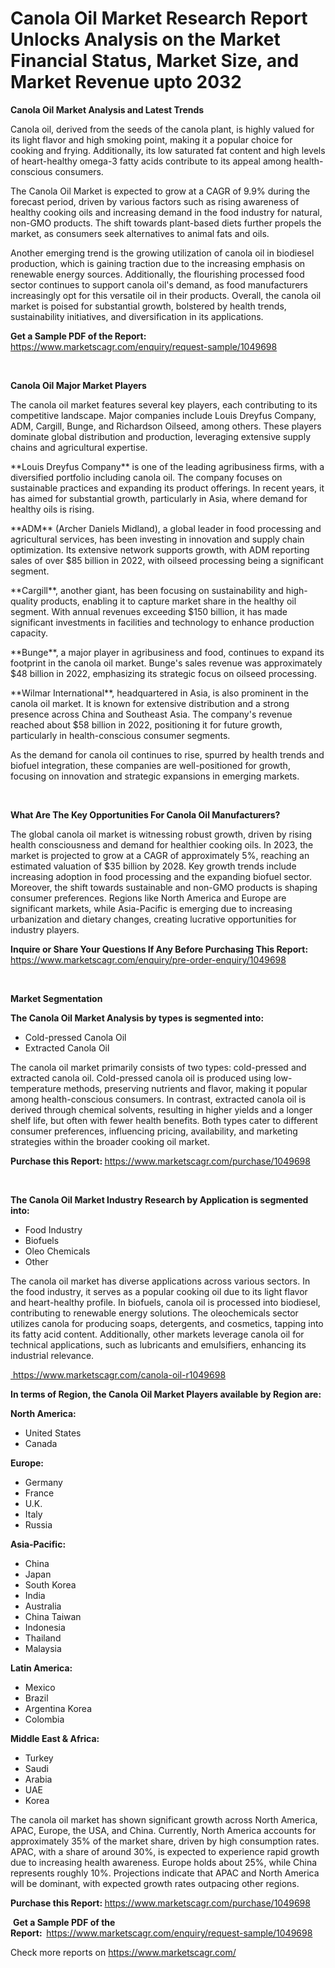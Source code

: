 <p><h1>Canola Oil Market Research Report Unlocks Analysis on the Market Financial Status, Market Size, and Market Revenue upto 2032</h1></p><p><strong>Canola Oil Market Analysis and Latest Trends</strong></p>
<p><p>Canola oil, derived from the seeds of the canola plant, is highly valued for its light flavor and high smoking point, making it a popular choice for cooking and frying. Additionally, its low saturated fat content and high levels of heart-healthy omega-3 fatty acids contribute to its appeal among health-conscious consumers.</p><p>The Canola Oil Market is expected to grow at a CAGR of 9.9% during the forecast period, driven by various factors such as rising awareness of healthy cooking oils and increasing demand in the food industry for natural, non-GMO products. The shift towards plant-based diets further propels the market, as consumers seek alternatives to animal fats and oils. </p><p>Another emerging trend is the growing utilization of canola oil in biodiesel production, which is gaining traction due to the increasing emphasis on renewable energy sources. Additionally, the flourishing processed food sector continues to support canola oil's demand, as food manufacturers increasingly opt for this versatile oil in their products. Overall, the canola oil market is poised for substantial growth, bolstered by health trends, sustainability initiatives, and diversification in its applications.</p></p>
<p><strong>Get a Sample PDF of the Report:&nbsp;</strong> <a href="https://www.marketscagr.com/enquiry/request-sample/1049698?utm_campaign=3456&utm_medium=2&utm_source=Github&utm_content=ia&utm_term=07042025&utm_id=canola-oil">https://www.marketscagr.com/enquiry/request-sample/1049698</a></p>
<p>&nbsp;</p>
<p><strong>Canola Oil Major Market Players</strong></p>
<p><p>The canola oil market features several key players, each contributing to its competitive landscape. Major companies include Louis Dreyfus Company, ADM, Cargill, Bunge, and Richardson Oilseed, among others. These players dominate global distribution and production, leveraging extensive supply chains and agricultural expertise.</p><p>**Louis Dreyfus Company** is one of the leading agribusiness firms, with a diversified portfolio including canola oil. The company focuses on sustainable practices and expanding its product offerings. In recent years, it has aimed for substantial growth, particularly in Asia, where demand for healthy oils is rising.</p><p>**ADM** (Archer Daniels Midland), a global leader in food processing and agricultural services, has been investing in innovation and supply chain optimization. Its extensive network supports growth, with ADM reporting sales of over $85 billion in 2022, with oilseed processing being a significant segment.</p><p>**Cargill**, another giant, has been focusing on sustainability and high-quality products, enabling it to capture market share in the healthy oil segment. With annual revenues exceeding $150 billion, it has made significant investments in facilities and technology to enhance production capacity.</p><p>**Bunge**, a major player in agribusiness and food, continues to expand its footprint in the canola oil market. Bunge's sales revenue was approximately $48 billion in 2022, emphasizing its strategic focus on oilseed processing.</p><p>**Wilmar International**, headquartered in Asia, is also prominent in the canola oil market. It is known for extensive distribution and a strong presence across China and Southeast Asia. The company's revenue reached about $58 billion in 2022, positioning it for future growth, particularly in health-conscious consumer segments.</p><p>As the demand for canola oil continues to rise, spurred by health trends and biofuel integration, these companies are well-positioned for growth, focusing on innovation and strategic expansions in emerging markets.</p></p>
<p>&nbsp;</p>
<p><strong>What Are The Key Opportunities For Canola Oil Manufacturers?</strong></p>
<p><p>The global canola oil market is witnessing robust growth, driven by rising health consciousness and demand for healthier cooking oils. In 2023, the market is projected to grow at a CAGR of approximately 5%, reaching an estimated valuation of $35 billion by 2028. Key growth trends include increasing adoption in food processing and the expanding biofuel sector. Moreover, the shift towards sustainable and non-GMO products is shaping consumer preferences. Regions like North America and Europe are significant markets, while Asia-Pacific is emerging due to increasing urbanization and dietary changes, creating lucrative opportunities for industry players.</p></p>
<p><strong>Inquire or Share Your Questions If Any Before Purchasing This Report:</strong> <a href="https://www.marketscagr.com/enquiry/pre-order-enquiry/1049698?utm_campaign=3456&utm_medium=2&utm_source=Github&utm_content=ia&utm_term=07042025&utm_id=canola-oil">https://www.marketscagr.com/enquiry/pre-order-enquiry/1049698</a></p>
<p>&nbsp;</p>
<p><strong>Market Segmentation</strong></p>
<p><strong>The Canola Oil Market Analysis by types is segmented into:</strong></p>
<p><ul><li>Cold-pressed Canola Oil</li><li>Extracted Canola Oil</li></ul></p>
<p><p>The canola oil market primarily consists of two types: cold-pressed and extracted canola oil. Cold-pressed canola oil is produced using low-temperature methods, preserving nutrients and flavor, making it popular among health-conscious consumers. In contrast, extracted canola oil is derived through chemical solvents, resulting in higher yields and a longer shelf life, but often with fewer health benefits. Both types cater to different consumer preferences, influencing pricing, availability, and marketing strategies within the broader cooking oil market.</p></p>
<p><strong>Purchase this Report:&nbsp;</strong><a href="https://www.marketscagr.com/purchase/1049698?utm_campaign=3456&utm_medium=2&utm_source=Github&utm_content=ia&utm_term=07042025&utm_id=canola-oil">https://www.marketscagr.com/purchase/1049698</a></p>
<p>&nbsp;</p>
<p><strong>The Canola Oil Market Industry Research by Application is segmented into:</strong></p>
<p><ul><li>Food Industry</li><li>Biofuels</li><li>Oleo Chemicals</li><li>Other</li></ul></p>
<p><p>The canola oil market has diverse applications across various sectors. In the food industry, it serves as a popular cooking oil due to its light flavor and heart-healthy profile. In biofuels, canola oil is processed into biodiesel, contributing to renewable energy solutions. The oleochemicals sector utilizes canola for producing soaps, detergents, and cosmetics, tapping into its fatty acid content. Additionally, other markets leverage canola oil for technical applications, such as lubricants and emulsifiers, enhancing its industrial relevance.</p></p>
<p><a href="https://www.marketscagr.com/canola-oil-r1049698?utm_campaign=3456&utm_medium=2&utm_source=Github&utm_content=ia&utm_term=07042025&utm_id=canola-oil">&nbsp;https://www.marketscagr.com/canola-oil-r1049698</a></p>
<p><strong>In terms of Region, the Canola Oil Market Players available by Region are:</strong></p>
<p>
    <p> <strong> North America: </strong>
        <ul>
            <li>United States</li>
            <li>Canada</li>
        </ul>
        </p> 
    <p> <strong> Europe: </strong>
        <ul>
            <li>Germany</li>
            <li>France</li>
            <li>U.K.</li>
            <li>Italy</li>
            <li>Russia</li>
        </ul>
        </p> 
    <p> <strong> Asia-Pacific: </strong>
        <ul>
            <li>China</li>
            <li>Japan</li>
            <li>South Korea</li>
            <li>India</li>
            <li>Australia</li>
            <li>China Taiwan</li>
            <li>Indonesia</li>
            <li>Thailand</li>
            <li>Malaysia</li>
        </ul>
        </p> 
    <p> <strong> Latin America: </strong>
        <ul>
            <li>Mexico</li>
            <li>Brazil</li>
            <li>Argentina Korea</li>
            <li>Colombia</li>
        </ul>
        </p> 
    <p> <strong> Middle East & Africa: </strong>
        <ul>
            <li>Turkey</li>
            <li>Saudi</li>
            <li>Arabia</li>
            <li>UAE</li>
            <li>Korea</li>
        </ul>
    </p>
    </p>
<p><p>The canola oil market has shown significant growth across North America, APAC, Europe, the USA, and China. Currently, North America accounts for approximately 35% of the market share, driven by high consumption rates. APAC, with a share of around 30%, is expected to experience rapid growth due to increasing health awareness. Europe holds about 25%, while China represents roughly 10%. Projections indicate that APAC and North America will be dominant, with expected growth rates outpacing other regions.</p></p>
<p><strong>Purchase this Report: </strong><a href="https://www.marketscagr.com/purchase/1049698?utm_campaign=3456&utm_medium=2&utm_source=Github&utm_content=ia&utm_term=07042025&utm_id=canola-oil">https://www.marketscagr.com/purchase/1049698</a></p>
<p>&nbsp;<strong>Get a Sample PDF of the Report:&nbsp;&nbsp;</strong><a href="https://www.marketscagr.com/enquiry/request-sample/1049698?utm_campaign=3456&utm_medium=2&utm_source=Github&utm_content=ia&utm_term=07042025&utm_id=canola-oil">https://www.marketscagr.com/enquiry/request-sample/1049698</a></p>
<p><strong></strong></p>
<p>Check more reports on <a href="https://www.marketscagr.com/?utm_campaign=3456&utm_medium=2&utm_source=Github&utm_content=ia&utm_term=07042025&utm_id=canola-oil">https://www.marketscagr.com/</a></p>